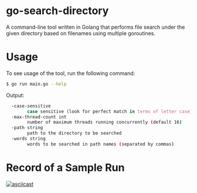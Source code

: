 # go-search-directory
A command-line tool written in Golang that performs file search under the given directory based on filenames using multiple goroutines.

# Usage
To see usage of the tool, run the following command:
```bash
$ go run main.go --help
```
Output:
```bash
  -case-sensitive
        case sensitive (look for perfect match in terms of letter case)
  -max-thread-count int
        number of maximum threads running concurrently (default 16)
  -path string
        path to the directory to be searched
  -words string
        words to be searched in path names (separated by commas)
```

# Record of a Sample Run
[![asciicast](https://asciinema.org/a/2c3ysUR6k5j7hIOPDX6SLFvRc.svg)](https://asciinema.org/a/2c3ysUR6k5j7hIOPDX6SLFvRc)